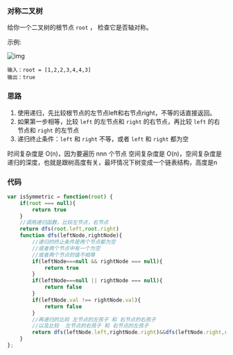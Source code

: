 ###  对称二叉树

给你一个二叉树的根节点 `root` ， 检查它是否轴对称。

示例:

![img](https://assets.leetcode.com/uploads/2021/02/19/symtree1.jpg)

```
输入：root = [1,2,2,3,4,4,3]
输出：true
```

### 思路

1. 使用递归，先比较根节点的左节点left和右节点right，不等的话直接返回。
2. 如果第一步相等，比较 `left` 的左节点和 `right` 的右节点，再比较 `left` 的右节点和 `right` 的左节点
3. 递归终止条件：`left` 和 `right` 不等，或者 `left` 和 `right` 都为空

时间复杂度是 O(n)，因为要遍历 nnn 个节点
空间复杂度是 O(n)，空间复杂度是递归的深度，也就是跟树高度有关，最坏情况下树变成一个链表结构，高度是n

### 代码

```js
var isSymmetric = function(root) {
    if(root === null){
        return true
    }
    //调用递归函数，比较左节点，右节点
    return dfs(root.left,root.right)
    function dfs(leftNode,rightNode){
        //递归的终止条件是两个节点都为空
		//或者两个节点中有一个为空
		//或者两个节点的值不相等
        if(leftNode===null && rightNode === null){
            return true
        }
        if(leftNode===null || rightNode === null){
            return false
        }
        if(leftNode.val !== rightNode.val){
            return false
        }
        //再递归的比较 左节点的左孩子 和 右节点的右孩子
		//以及比较  左节点的右孩子 和 右节点的左孩子
        return dfs(leftNode.left,rightNode.right)&&dfs(leftNode.right,rightNode.left)
    }
};
```



